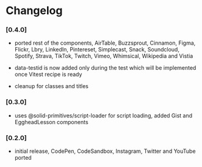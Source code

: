 # Changelog

### [0.4.0]

- ported rest of the components, AirTable, Buzzsprout, Cinnamon, Figma, Flickr, Lbry, LinkedIn,
  Pintereset, Simplecast, Snack, Soundcloud, Spotify, Strava, TikTok, Twitch, Vimeo, Whimsical,
  Wikipedia and Vistia

- data-testid is now added only during the test which will be implemented once Vitest recipe is
  ready

- cleanup for classes and titles

### [0.3.0]

- uses @solid-primitives/script-loader for script loading, added Gist and EggheadLesson components

### [0.2.0]

- initial release, CodePen, CodeSandbox, Instagram, Twitter and YouTube ported
